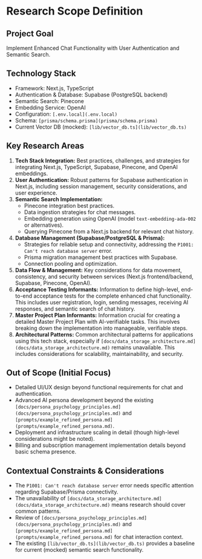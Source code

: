# Research Scope Definition

## Project Goal
Implement Enhanced Chat Functionality with User Authentication and Semantic Search.

## Technology Stack
-   Framework: Next.js, TypeScript
-   Authentication & Database: Supabase (PostgreSQL backend)
-   Semantic Search: Pinecone
-   Embedding Service: OpenAI
-   Configuration: `[.env.local](.env.local)`
-   Schema: `[prisma/schema.prisma](prisma/schema.prisma)`
-   Current Vector DB (mocked): `[lib/vector_db.ts](lib/vector_db.ts)`

## Key Research Areas
1.  **Tech Stack Integration:** Best practices, challenges, and strategies for integrating Next.js, TypeScript, Supabase, Pinecone, and OpenAI embeddings.
2.  **User Authentication:** Robust patterns for Supabase authentication in Next.js, including session management, security considerations, and user experience.
3.  **Semantic Search Implementation:**
    *   Pinecone integration best practices.
    *   Data ingestion strategies for chat messages.
    *   Embedding generation using OpenAI (model `text-embedding-ada-002` or alternatives).
    *   Querying Pinecone from a Next.js backend for relevant chat history.
4.  **Database Management (Supabase/PostgreSQL & Prisma):**
    *   Strategies for reliable setup and connectivity, addressing the `P1001: Can't reach database server` error.
    *   Prisma migration management best practices with Supabase.
    *   Connection pooling and optimization.
5.  **Data Flow & Management:** Key considerations for data movement, consistency, and security between services (Next.js frontend/backend, Supabase, Pinecone, OpenAI).
6.  **Acceptance Testing Informants:** Information to define high-level, end-to-end acceptance tests for the complete enhanced chat functionality. This includes user registration, login, sending messages, receiving AI responses, and semantic search of chat history.
7.  **Master Project Plan Informants:** Information crucial for creating a detailed Master Project Plan with AI-verifiable tasks. This involves breaking down the implementation into manageable, verifiable steps.
8.  **Architectural Patterns:** Common architectural patterns for applications using this tech stack, especially if `[docs/data_storage_architecture.md](docs/data_storage_architecture.md)` remains unavailable. This includes considerations for scalability, maintainability, and security.

## Out of Scope (Initial Focus)
-   Detailed UI/UX design beyond functional requirements for chat and authentication.
-   Advanced AI persona development beyond the existing `[docs/persona_psychology_principles.md](docs/persona_psychology_principles.md)` and `[prompts/example_refined_persona.md](prompts/example_refined_persona.md)`.
-   Deployment and infrastructure scaling in detail (though high-level considerations might be noted).
-   Billing and subscription management implementation details beyond basic schema presence.

## Contextual Constraints & Considerations
-   The `P1001: Can't reach database server` error needs specific attention regarding Supabase/Prisma connectivity.
-   The unavailability of `[docs/data_storage_architecture.md](docs/data_storage_architecture.md)` means research should cover common patterns.
-   Review of `[docs/persona_psychology_principles.md](docs/persona_psychology_principles.md)` and `[prompts/example_refined_persona.md](prompts/example_refined_persona.md)` for chat interaction context.
-   The existing `[lib/vector_db.ts](lib/vector_db.ts)` provides a baseline for current (mocked) semantic search functionality.